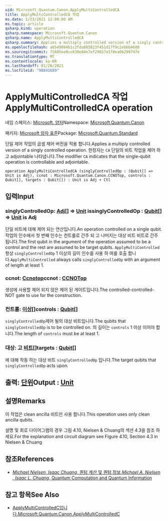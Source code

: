 ```yaml
---
uid: Microsoft.Quantum.Canon.ApplyMultiControlledCA
title: ApplyMultiControlledCA 작업
ms.date: 1/23/2021 12:00:00 AM
ms.topic: article
qsharp.kind: operation
qsharp.namespace: Microsoft.Quantum.Canon
qsharp.name: ApplyMultiControlledCA
qsharp.summary: Applies a multiply controlled version of a singly controlled operation. The modifier `CA` indicates that the single-qubit operation is controllable and adjointable.
ms.openlocfilehash: a6549084b1c2fda885823f451d17f9c2ebbb4600
ms.sourcegitcommit: 71605ea9cc630e84e7ef29027e1f0ea06299747e
ms.translationtype: MT
ms.contentlocale: ko-KR
ms.lasthandoff: 01/26/2021
ms.locfileid: "98841689"
---
```

# <a name="applymulticontrolledca-operation"></a><span data-ttu-id="2c53f-102">ApplyMultiControlledCA 작업</span><span class="sxs-lookup"><span data-stu-id="2c53f-102">ApplyMultiControlledCA operation</span></span>

<span data-ttu-id="2c53f-103">네임 스페이스: [Microsoft. 양자](xref:Microsoft.Quantum.Canon)</span><span class="sxs-lookup"><span data-stu-id="2c53f-103">Namespace: [Microsoft.Quantum.Canon](xref:Microsoft.Quantum.Canon)</span></span>

<span data-ttu-id="2c53f-104">패키지: [Microsoft 양자 표준](https://nuget.org/packages/Microsoft.Quantum.Standard)</span><span class="sxs-lookup"><span data-stu-id="2c53f-104">Package: [Microsoft.Quantum.Standard](https://nuget.org/packages/Microsoft.Quantum.Standard)</span></span>


<span data-ttu-id="2c53f-105">단일 제어 작업의 곱셈 제어 버전을 적용 합니다.</span><span class="sxs-lookup"><span data-stu-id="2c53f-105">Applies a multiply controlled version of a singly controlled operation.</span></span>
<span data-ttu-id="2c53f-106">한정자는 `CA` 단일의 비트 작업을 제어 하 고 adjointable 나타냅니다.</span><span class="sxs-lookup"><span data-stu-id="2c53f-106">The modifier `CA` indicates that the single-qubit operation is controllable and adjointable.</span></span>

```qsharp
operation ApplyMultiControlledCA (singlyControlledOp : (Qubit[] => Unit is Adj), ccnot : Microsoft.Quantum.Canon.CCNOTop, controls : Qubit[], targets : Qubit[]) : Unit is Adj + Ctl
```


## <a name="input"></a><span data-ttu-id="2c53f-107">입력</span><span class="sxs-lookup"><span data-stu-id="2c53f-107">Input</span></span>

### <a name="singlycontrolledop--qubit--unit--is-adj"></a><span data-ttu-id="2c53f-108">singlyControlledOp: [Adj](xref:microsoft.quantum.lang-ref.qubit)[] => [Unit](xref:microsoft.quantum.lang-ref.unit)  is</span><span class="sxs-lookup"><span data-stu-id="2c53f-108">singlyControlledOp : [Qubit](xref:microsoft.quantum.lang-ref.qubit)[] => [Unit](xref:microsoft.quantum.lang-ref.unit)  is Adj</span></span>

<span data-ttu-id="2c53f-109">단일 비트에 대해 제어 되는 연산입니다.</span><span class="sxs-lookup"><span data-stu-id="2c53f-109">An operation controlled on a single qubit.</span></span>
<span data-ttu-id="2c53f-110">작업의 인수에서 첫 번째 인수는 컨트롤로 간주 되 고 나머지는 대상 비트 비트로 간주 됩니다.</span><span class="sxs-lookup"><span data-stu-id="2c53f-110">The first qubit in the argument of the operation assumed to be a control and the rest are assumed to be target qubits.</span></span>
<span data-ttu-id="2c53f-111">`ApplyMultiControlled` 항상 `singlyControlledOp` 1 이상의 길이 인수를 사용 하 여를 호출 합니다.</span><span class="sxs-lookup"><span data-stu-id="2c53f-111">`ApplyMultiControlled` always calls `singlyControlledOp` with an argument of length at least 1.</span></span>


### <a name="ccnot--ccnotop"></a><span data-ttu-id="2c53f-112">ccnot: [Ccnotop](xref:Microsoft.Quantum.Canon.CCNOTop)</span><span class="sxs-lookup"><span data-stu-id="2c53f-112">ccnot : [CCNOTop](xref:Microsoft.Quantum.Canon.CCNOTop)</span></span>

<span data-ttu-id="2c53f-113">생성에 사용할 제어 되지 않은 제어 된 게이트입니다.</span><span class="sxs-lookup"><span data-stu-id="2c53f-113">The controlled-controlled-NOT gate to use for the construction.</span></span>


### <a name="controls--qubit"></a><span data-ttu-id="2c53f-114">컨트롤: [이상](xref:microsoft.quantum.lang-ref.qubit)[]</span><span class="sxs-lookup"><span data-stu-id="2c53f-114">controls : [Qubit](xref:microsoft.quantum.lang-ref.qubit)[]</span></span>

<span data-ttu-id="2c53f-115">`singlyControlledOp`제어 될의 대상 비트입니다.</span><span class="sxs-lookup"><span data-stu-id="2c53f-115">The qubits that `singlyControlledOp` is to be controlled on.</span></span>
<span data-ttu-id="2c53f-116">의 길이는 `controls` 1 이상 이어야 합니다.</span><span class="sxs-lookup"><span data-stu-id="2c53f-116">The length of `controls` must be at least 1.</span></span>


### <a name="targets--qubit"></a><span data-ttu-id="2c53f-117">대상: 고 [비트](xref:microsoft.quantum.lang-ref.qubit)[]</span><span class="sxs-lookup"><span data-stu-id="2c53f-117">targets : [Qubit](xref:microsoft.quantum.lang-ref.qubit)[]</span></span>

<span data-ttu-id="2c53f-118">에 대해 작동 하는 대상 비트 `singlyControlledOp` 입니다.</span><span class="sxs-lookup"><span data-stu-id="2c53f-118">The target qubits that `singlyControlledOp` acts upon.</span></span>



## <a name="output--unit"></a><span data-ttu-id="2c53f-119">출력: [단위](xref:microsoft.quantum.lang-ref.unit)</span><span class="sxs-lookup"><span data-stu-id="2c53f-119">Output : [Unit](xref:microsoft.quantum.lang-ref.unit)</span></span>



## <a name="remarks"></a><span data-ttu-id="2c53f-120">설명</span><span class="sxs-lookup"><span data-stu-id="2c53f-120">Remarks</span></span>

<span data-ttu-id="2c53f-121">이 작업은 clean ancilla  비트만 사용 합니다.</span><span class="sxs-lookup"><span data-stu-id="2c53f-121">This operation uses only clean ancilla qubits.</span></span>

<span data-ttu-id="2c53f-122">설명 및 회로 다이어그램의 경우 그림 4.10, Nielsen & Chuang의 섹션 4.3을 참조 하세요.</span><span class="sxs-lookup"><span data-stu-id="2c53f-122">For the explanation and circuit diagram see Figure 4.10, Section 4.3 in Nielsen & Chuang</span></span>

## <a name="references"></a><span data-ttu-id="2c53f-123">참조</span><span class="sxs-lookup"><span data-stu-id="2c53f-123">References</span></span>

- [<span data-ttu-id="2c53f-124">*Michael Nielsen, Isaac Chuang*, 퀀텀 계산 및 퀀텀 정보</span><span class="sxs-lookup"><span data-stu-id="2c53f-124"> *Michael A. Nielsen , Isaac L. Chuang*, Quantum Computation and Quantum Information </span></span>](http://doi.org/10.1017/CBO9780511976667)

## <a name="see-also"></a><span data-ttu-id="2c53f-125">참고 항목</span><span class="sxs-lookup"><span data-stu-id="2c53f-125">See Also</span></span>

- [<span data-ttu-id="2c53f-126">ApplyMultiControlledC입니다.</span><span class="sxs-lookup"><span data-stu-id="2c53f-126">Microsoft.Quantum.Canon.ApplyMultiControlledC</span></span>](xref:Microsoft.Quantum.Canon.ApplyMultiControlledC)